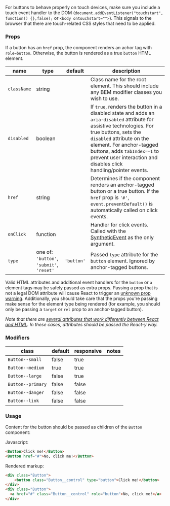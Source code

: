For buttons to behave properly on touch devices, make sure you include a touch event handler to the DOM (`document.addEventListener("touchstart", function() {},false);` or `<body ontouchstart="">`). This signals to the browser that there are touch-related CSS styles that need to be applied.


### Props

If a button has an `href` prop, the component renders an achor tag with `role=button`. Otherwise, the button is rendered as a true `button` HTML element.

| name | type | default | description |
| ---- | ---- | ------- | ----------- |
| `className` | string | | Class name for the root element. This should include any BEM modifier classes you wish to use.
| `disabled` | boolean | | If `true`, renders the button in a disabled state and adds an `aria-disabled` attribute for assistive technologies. For true buttons, sets the `disabled` attribute on the element. For anchor-tagged buttons, adds `tabIndex=-1` to prevent user interaction and disables click handling/pointer events.
| `href` | string | | Determines if the component renders an anchor-tagged button or a true button. If the `href` prop is `'#'`, `event.preventDefault()` is automatically called on click events.
| `onClick` | function | | Handler for click events. Called with the [SyntheticEvent](https://facebook.github.io/react/docs/events.html) as the only argument.
| `type` | one of: `'button'`, `'submit'`, `'reset'` | `'button'` | Passed `type` attribute for the `button` element. Ignored by anchor-tagged buttons.


Valid HTML attributes and additional event handlers for the `button` or `a` element tags may be safely passed as extra props. Passing a prop that is not a legal DOM attribute will cause React to trigger an [unknown prop warning](https://facebook.github.io/react/warnings/unknown-prop.html). Additionally, you should take care that the props you're passing make sense for the element type being rendered (for example, you should only be passing a `target` or `rel` prop to an anchor-tagged button).

*Note that there are [several attributes that work differently between React and HTML](https://facebook.github.io/react/docs/dom-elements.html). In these cases, attributes should be passed the React-y way.*


### Modifiers

| class | default | responsive | notes |
| ----- | ------- | ---------- | ----- |
| `Button--small` | false | true | |
| `Button--medium` | true | true | |
| `Button--large` | false | true | |
| `Button--primary` | false | false | |
| `Button--danger` | false | false | |
| `Button--link` | false | false | |

### Usage

Content for the button should be passed as children of the `Button` component:

Javascript:
```html
<Button>Click me!</Button>
<Button href="#">No, click me!</Button>
```
Rendered markup:
```html
<div class="Button">
    <button class="Button__control" type="button">Click me!</button>
</div>
<div class="Button">
  <a href="#" class="Button__control" role="button">No, click me!</a>
</div>
```
